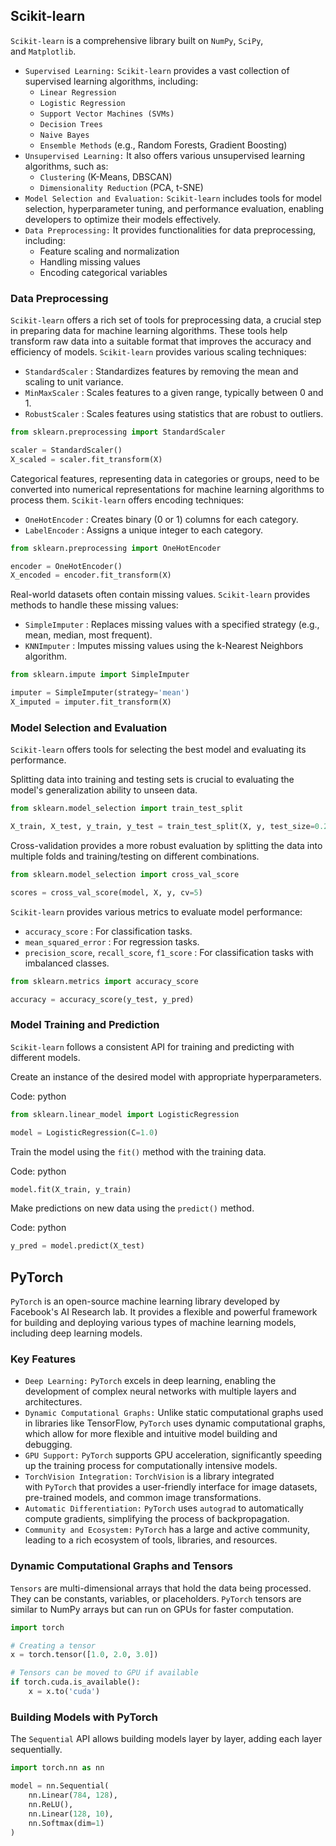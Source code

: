 ## Scikit-learn
`Scikit-learn` is a comprehensive library built on `NumPy`, `SciPy`, and `Matplotlib`.

- `Supervised Learning:` `Scikit-learn` provides a vast collection of supervised learning algorithms, including:
    - `Linear Regression`
    - `Logistic Regression`
    - `Support Vector Machines (SVMs)`
    - `Decision Trees`
    - `Naive Bayes`
    - `Ensemble Methods` (e.g., Random Forests, Gradient Boosting)
- `Unsupervised Learning:` It also offers various unsupervised learning algorithms, such as:
    - `Clustering` (K-Means, DBSCAN)
    - `Dimensionality Reduction` (PCA, t-SNE)
- `Model Selection and Evaluation:` `Scikit-learn` includes tools for model selection, hyperparameter tuning, and performance evaluation, enabling developers to optimize their models effectively.
- `Data Preprocessing:` It provides functionalities for data preprocessing, including:
    - Feature scaling and normalization
    - Handling missing values
    - Encoding categorical variables
### Data Preprocessing
`Scikit-learn` offers a rich set of tools for preprocessing data, a crucial step in preparing data for machine learning algorithms. These tools help transform raw data into a suitable format that improves the accuracy and efficiency of models.
`Scikit-learn` provides various scaling techniques:

- `StandardScaler` : Standardizes features by removing the mean and scaling to unit variance.
- `MinMaxScaler` : Scales features to a given range, typically between 0 and 1.
- `RobustScaler` : Scales features using statistics that are robust to outliers.
```python
from sklearn.preprocessing import StandardScaler

scaler = StandardScaler()
X_scaled = scaler.fit_transform(X)
```
Categorical features, representing data in categories or groups, need to be converted into numerical representations for machine learning algorithms to process them. `Scikit-learn` offers encoding techniques:

- `OneHotEncoder` : Creates binary (0 or 1) columns for each category.
- `LabelEncoder` : Assigns a unique integer to each category.
```python
from sklearn.preprocessing import OneHotEncoder

encoder = OneHotEncoder()
X_encoded = encoder.fit_transform(X)
```
Real-world datasets often contain missing values. `Scikit-learn` provides methods to handle these missing values:

- `SimpleImputer` : Replaces missing values with a specified strategy (e.g., mean, median, most frequent).
- `KNNImputer` : Imputes missing values using the k-Nearest Neighbors algorithm.
```python
from sklearn.impute import SimpleImputer

imputer = SimpleImputer(strategy='mean')
X_imputed = imputer.fit_transform(X)
```
### Model Selection and Evaluation
`Scikit-learn` offers tools for selecting the best model and evaluating its performance.

Splitting data into training and testing sets is crucial to evaluating the model's generalization ability to unseen data.
```python
from sklearn.model_selection import train_test_split

X_train, X_test, y_train, y_test = train_test_split(X, y, test_size=0.2)
```
Cross-validation provides a more robust evaluation by splitting the data into multiple folds and training/testing on different combinations.
```python
from sklearn.model_selection import cross_val_score

scores = cross_val_score(model, X, y, cv=5)
```

`Scikit-learn` provides various metrics to evaluate model performance:

- `accuracy_score` : For classification tasks.
- `mean_squared_error` : For regression tasks.
- `precision_score`, `recall_score`, `f1_score` : For classification tasks with imbalanced classes.
```python
from sklearn.metrics import accuracy_score

accuracy = accuracy_score(y_test, y_pred)
```

### Model Training and Prediction
`Scikit-learn` follows a consistent API for training and predicting with different models.

Create an instance of the desired model with appropriate hyperparameters.

Code: python

```python
from sklearn.linear_model import LogisticRegression

model = LogisticRegression(C=1.0)
```

Train the model using the `fit()` method with the training data.

Code: python

```python
model.fit(X_train, y_train)
```

Make predictions on new data using the `predict()` method.

Code: python

```python
y_pred = model.predict(X_test)
```

## PyTorch
`PyTorch` is an open-source machine learning library developed by Facebook's AI Research lab. It provides a flexible and powerful framework for building and deploying various types of machine learning models, including deep learning models.

### Key Features

- `Deep Learning:` `PyTorch` excels in deep learning, enabling the development of complex neural networks with multiple layers and architectures.
- `Dynamic Computational Graphs:` Unlike static computational graphs used in libraries like TensorFlow, `PyTorch` uses dynamic computational graphs, which allow for more flexible and intuitive model building and debugging.
- `GPU Support:` `PyTorch` supports GPU acceleration, significantly speeding up the training process for computationally intensive models.
- `TorchVision Integration:` `TorchVision` is a library integrated with `PyTorch` that provides a user-friendly interface for image datasets, pre-trained models, and common image transformations.
- `Automatic Differentiation:` `PyTorch` uses `autograd` to automatically compute gradients, simplifying the process of backpropagation.
- `Community and Ecosystem:` `PyTorch` has a large and active community, leading to a rich ecosystem of tools, libraries, and resources.

### Dynamic Computational Graphs and Tensors
`Tensors` are multi-dimensional arrays that hold the data being processed. They can be constants, variables, or placeholders. `PyTorch` tensors are similar to NumPy arrays but can run on GPUs for faster computation.
```python
import torch

# Creating a tensor
x = torch.tensor([1.0, 2.0, 3.0])

# Tensors can be moved to GPU if available
if torch.cuda.is_available():
    x = x.to('cuda')
```

### Building Models with PyTorch
The `Sequential` API allows building models layer by layer, adding each layer sequentially.
```python
import torch.nn as nn

model = nn.Sequential(
    nn.Linear(784, 128),
    nn.ReLU(),
    nn.Linear(128, 10),
    nn.Softmax(dim=1)
)
```
